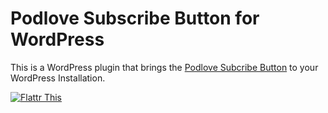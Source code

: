 # Podlove Subscribe Button for WordPress

This is a WordPress plugin that brings the [Podlove Subcribe Button](http://podlove.org/podlove-subscribe-button/) to your WordPress Installation.

[![Flattr This][2]][1]


[1]: http://flattr.com/thing/728463/Podlove-Podcasting-Plugin-for-WordPress
[2]: http://api.flattr.com/button/flattr-badge-large.png (Flattr This)
